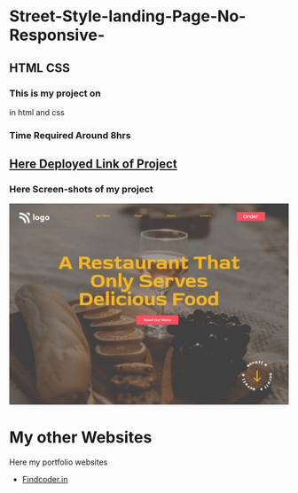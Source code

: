 # Street-Style-landing-Page-No-Responsive- 
## **HTML** **CSS**

### This is my project on 
in html and css

### Time Required Around **8hrs**

## [ Here Deployed Link of Project](https://restaurant-cerulean-puffpuff-30c7b7.netlify.app)

### Here **Screen-shots** of my project

![Screen-shots](Project2.png)

# My other Websites

Here my portfolio websites 

- [Findcoder.in](https://www.findcoder.io/u/raavan)

